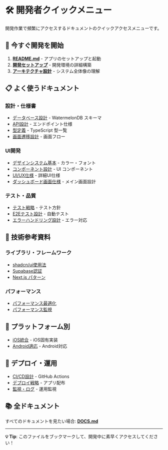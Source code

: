 # 🛠 開発者クイックメニュー

開発作業で頻繁にアクセスするドキュメントのクイックアクセスメニューです。

## 🚀 今すぐ開発を開始

1. **[README.md](./README.md)** - アプリのセットアップと起動
2. **[開発セットアップ](.claude/01_開発文書/08_開発環境セットアップ.md)** - 開発環境の詳細構築
3. **[アーキテクチャ設計](.claude/01_開発文書/01_アーキテクチャ設計.md)** - システム全体像の理解

## 📋 よく使うドキュメント

### 設計・仕様書
- [データベース設計](.claude/01_開発文書/02_データベース設計.md) - WatermelonDB スキーマ
- [API設計](.claude/01_開発文書/03_API設計.md) - エンドポイント仕様
- [型定義](.claude/01_開発文書/07_型定義.md) - TypeScript 型一覧
- [画面遷移設計](.claude/01_開発文書/04_画面遷移設計.md) - 画面フロー

### UI開発
- [デザインシステム基本](.claude/02_デザインシステム/00_基本デザイン.md) - カラー・フォント
- [コンポーネント設計](.claude/02_デザインシステム/02_コンポーネント設計.md) - UI コンポーネント
- [UI/UX仕様](.claude/01_開発文書/16_UIUX仕様.md) - 詳細UI仕様
- [ダッシュボード画面仕様](.claude/04_画面仕様書/01_ダッシュボード画面.md) - メイン画面設計

### テスト・品質
- [テスト戦略](.claude/01_開発文書/09_テスト戦略.md) - テスト方針
- [E2Eテスト設計](.claude/01_開発文書/12_E2Eテスト設計.md) - 自動テスト
- [エラーハンドリング設計](.claude/01_開発文書/06_エラーハンドリング設計.md) - エラー対応

## 🔧 技術参考資料

### ライブラリ・フレームワーク
- [shadcn/ui使用法](.claude/03_ライブラリ文書/01_shadcn文書.md)
- [Supabase認証](.claude/03_ライブラリ文書/02_supabase認証vitest.md)
- [Next.js パターン](.claude/03_ライブラリ文書/04_nextjsアプリルーターパターン.md)

### パフォーマンス
- [パフォーマンス最適化](.claude/01_開発文書/14_パフォーマンス最適化.md)
- [パフォーマンス監視](.claude/01_開発文書/15_パフォーマンス監視.md)

## 📱 プラットフォーム別

- [iOS統合](.claude/01_開発文書/23_iOSプラットフォーム統合.md) - iOS固有実装
- [Android適応](.claude/01_開発文書/24_Android適応計画.md) - Android対応

## 🚢 デプロイ・運用

- [CI/CD設計](.claude/01_開発文書/11_CICD設計.md) - GitHub Actions
- [デプロイ戦略](.claude/01_開発文書/20_デプロイメント戦略.md) - アプリ配布
- [監視・ログ](.claude/01_開発文書/21_監視ログ設計.md) - 運用監視

## 📚 全ドキュメント

すべてのドキュメントを見たい場合: **[DOCS.md](./DOCS.md)**

---

**💡 Tip**: このファイルをブックマークして、開発中に素早くアクセスしてください！